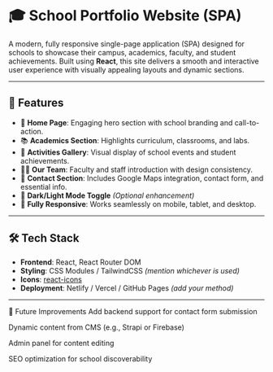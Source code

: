 # 🎓 School Portfolio Website (SPA)

A modern, fully responsive single-page application (SPA) designed for schools to showcase their campus, academics, faculty, and student achievements. Built using **React**, this site delivers a smooth and interactive user experience with visually appealing layouts and dynamic sections.

---

## 🧩 Features

- 🏫 **Home Page**: Engaging hero section with school branding and call-to-action.
- 📚 **Academics Section**: Highlights curriculum, classrooms, and labs.
- 🎉 **Activities Gallery**: Visual display of school events and student achievements.
- 👩‍🏫 **Our Team**: Faculty and staff introduction with design consistency.
- 📍 **Contact Section**: Includes Google Maps integration, contact form, and essential info.
- 🌙 **Dark/Light Mode Toggle** *(Optional enhancement)*
- 📱 **Fully Responsive**: Works seamlessly on mobile, tablet, and desktop.

---

## 🛠 Tech Stack

- **Frontend**: React, React Router DOM
- **Styling**: CSS Modules / TailwindCSS *(mention whichever is used)*
- **Icons**: [react-icons](https://react-icons.github.io/react-icons)
- **Deployment**: Netlify / Vercel / GitHub Pages *(add your method)*

---

🧠 Future Improvements
Add backend support for contact form submission

Dynamic content from CMS (e.g., Strapi or Firebase)

Admin panel for content editing

SEO optimization for school discoverability

